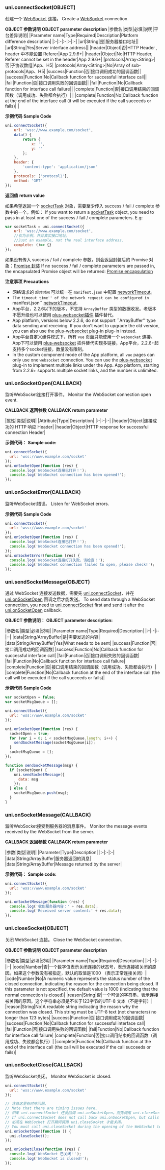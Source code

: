 ### uni.connectSocket(OBJECT)
创建一个 [WebSocket](https://developer.mozilla.org/zh-CN/docs/Web/API/WebSocket) 连接。
Create a [WebSocket](https://developer.mozilla.org/zh-CN/docs/Web/API/WebSocket) connection.

**OBJECT 参数说明**
**OBJECT parameter description**
|参数名|类型|必填|说明|平台差异说明|
|Parameter name|Type|Required|Description|Platform difference description|
|:-|:-|:-|:-|:-|
|url|String|是|服务器接口地址||
|url|String|Yes|Server interface address||
|header|Object|否|HTTP Header , header 中不能设置 Referer|App 2.9.6+|
|header|Object|No|HTTP Header, Referer cannot be set in the header|App 2.9.6+|
|protocols|Array&lt;String&gt;|否|子协议数组|App、H5|
|protocols|Array&lt;String&gt;|No|Array of sub-protocols|App、H5|
|success|Function|否|接口调用成功的回调函数||
|success|Function|No|Callback function for successful interface call||
|fail|Function|否|接口调用失败的回调函数||
|fail|Function|No|Callback function for interface call failure||
|complete|Function|否|接口调用结束的回调函数（调用成功、失败都会执行）|&nbsp;|
|complete|Function|No|Callback function at the end of the interface call (it will be executed if the call succeeds or fails)|&nbsp;|

**示例代码**
**Sample Code**

```javascript
uni.connectSocket({
	url: 'wss://www.example.com/socket',
	data() {
		return {
			x: '',
			y: ''
		};
	},
	header: {
		'content-type': 'application/json'
	},
	protocols: ['protocol1'],
	method: 'GET'
});
```

**返回值**
**return value**

如果希望返回一个 [socketTask](/api/request/socket-task) 对象，需要至少传入 success / fail / complete 参数中的一个。例如：
If you want to return a [socketTask](/api/request/socket-task) object, you need to pass in at least one of the success / fail / complete parameters. E.g:

```javascript
var socketTask = uni.connectSocket({
	url: 'wss://www.example.com/socket', 
	//仅为示例，并非真实接口地址。
	//Just an example, not the real interface address.
	complete: ()=> {}
});
```

如果没有传入 success / fail / complete 参数，则会返回封装后的 Promise 对象：[Promise 封装](/api/README?id=promise-%E5%B0%81%E8%A3%85)
If no success / fail / complete parameters are passed in, the encapsulated Promise object will be returned: [Promise encapsulation](/api/README?id=promise-%E5%B0%81%E8%A3%85)

**注意事项**
**Precautions**

- 网络请求的 ``超时时间`` 可以统一在 ``manifest.json`` 中配置 [networkTimeout](/collocation/manifest?id=networktimeout)。
- The ``timeout time'' of the network request can be configured in ``manifest.json`` [networkTimeout](/collocation/manifest?id=networktimeout).
- App平台，2.2.6以下的版本，不支持 ``ArrayBuffer`` 类型的数据收发。老版本不愿升级也可以使用 [plus-websocket插件](https://ext.dcloud.net.cn/plugin?id=647) 插件替代。
- App platform, versions below 2.2.6, do not support ``ArrayBuffer'' type data sending and receiving. If you don’t want to upgrade the old version, you can also use the [plus-websocket plug-in](https://ext.dcloud.net.cn/plugin?id=647) plug-in instead.
- App平台自定义组件模式下，所有 `vue` 页面只能使用一个 `websocket` 连接。App下可以使用 [plus-websocket](https://ext.dcloud.net.cn/plugin?id=647) 插件替代实现多链接。App平台，2.2.6+起支持多个socket链接，数量没有限制。
- In the custom component mode of the App platform, all `vue` pages can only use one `websocket` connection. You can use the [plus-websocket](https://ext.dcloud.net.cn/plugin?id=647) plug-in to implement multiple links under the App. App platform, starting from 2.2.6+ supports multiple socket links, and the number is unlimited.

### uni.onSocketOpen(CALLBACK)
监听WebSocket连接打开事件。
Monitor the WebSocket connection open event.

**CALLBACK 返回参数**
**CALLBACK return parameter**

|属性|类型|说明|
|Attribute|Type|Description|
|:-|:-|:-|
|header|Object|连接成功的 HTTP 响应 Header|
|header|Object|HTTP response for successful connection Header|

**示例代码：**
**Sample code:**

```javascript
uni.connectSocket({
  url: 'wss://www.example.com/socket'
});
uni.onSocketOpen(function (res) {
  console.log('WebSocket连接已打开！');
  console.log('WebSocket connection has been opened!');
});
```


### uni.onSocketError(CALLBACK)
监听WebSocket错误。
Listen for WebSocket errors.

**示例代码**
**Sample Code**
```javascript
uni.connectSocket({
  url: 'wss://www.example.com/socket'
});
uni.onSocketOpen(function (res) {
  console.log('WebSocket连接已打开！');
  console.log('WebSocket connection has been opened!');
});
uni.onSocketError(function (res) {
  console.log('WebSocket连接打开失败，请检查！');
  console.log('WebSocket connection failed to open, please check!');
});
```

### uni.sendSocketMessage(OBJECT)
通过 WebSocket 连接发送数据，需要先 [uni.connectSocket](/api/request/websocket?id=connectsocket)，并在 [uni.onSocketOpen](/api/request/websocket?id=onsocketopen) 回调之后才能发送。
To send data through a WebSocket connection, you need to [uni.connectSocket](/api/request/websocket?id=connectsocket) first and send it after the [uni.onSocketOpen](/api/request/websocket?id=onsocketopen) callback.

**OBJECT 参数说明：**
**OBJECT parameter description:**

|参数名|类型|必填|说明|
|Parameter name|Type|Required|Description|
|:-|:-|:-|:-|
|data|String/ArrayBuffer|是|需要发送的内容|
|data|String/ArrayBuffer|Yes|What needs to be sent|
|success|Function|否|接口调用成功的回调函数|
|success|Function|No|Callback function for successful interface call|
|fail|Function|否|接口调用失败的回调函数|
|fail|Function|No|Callback function for interface call failure|
|complete|Function|否|接口调用结束的回调函数（调用成功、失败都会执行）|
|complete|Function|No|Callback function at the end of the interface call (the call will be executed if the call succeeds or fails)|

**示例代码**
**Sample Code**

```javascript
var socketOpen = false;
var socketMsgQueue = [];

uni.connectSocket({
  url: 'wss://www.example.com/socket'
});

uni.onSocketOpen(function (res) {
  socketOpen = true;
  for (var i = 0; i < socketMsgQueue.length; i++) {
    sendSocketMessage(socketMsgQueue[i]);
  }
  socketMsgQueue = [];
});

function sendSocketMessage(msg) {
  if (socketOpen) {
    uni.sendSocketMessage({
      data: msg
    });
  } else {
    socketMsgQueue.push(msg);
  }
}
```

### uni.onSocketMessage(CALLBACK)
监听WebSocket接受到服务器的消息事件。
Monitor the message events received by the WebSocket from the server.

**CALLBACK 返回参数**
**CALLBACK return parameter**

|参数|类型|说明|
|Parameter|Type|Description|
|:-|:-|:-|
|data|String/ArrayBuffer|服务器返回的消息|
|data|String/ArrayBuffer|Message returned by the server|

**示例代码：**
**Sample code:**

```javascript
uni.connectSocket({
  url: 'wss://www.example.com/socket'
});

uni.onSocketMessage(function (res) {
  console.log('收到服务器内容：' + res.data);
  console.log('Received server content:' + res.data);
});
```

### uni.closeSocket(OBJECT)
关闭 WebSocket 连接。
Close the WebSocket connection.

**OBJECT 参数说明**
**OBJECT parameter description**

|参数名|类型|必填|说明|
|Parameter name|Type|Required|Description|
|:-|:-|:-|:-|
|code|Number|否|一个数字值表示关闭连接的状态号，表示连接被关闭的原因。如果这个参数没有被指定，默认的取值是1000 （表示正常连接关闭）|
|code|Number|No|A numeric value represents the status number of the closed connection, indicating the reason for the connection being closed. If this parameter is not specified, the default value is 1000 (indicating that the normal connection is closed)|
|reason|String|否|一个可读的字符串，表示连接被关闭的原因。这个字符串必须是不长于123字节的UTF-8 文本（不是字符）|
|reason|String|No|A readable string indicating the reason why the connection was closed. This string must be UTF-8 text (not characters) no longer than 123 bytes|
|success|Function|否|接口调用成功的回调函数|
|success|Function|No|Callback function for successful interface call|
|fail|Function|否|接口调用失败的回调函数|
|fail|Function|No|Callback function for interface call failure|
|complete|Function|否|接口调用结束的回调函数（调用成功、失败都会执行）|
|complete|Function|No|Callback function at the end of the interface call (the call will be executed if the call succeeds or fails)|

### uni.onSocketClose(CALLBACK)
监听WebSocket关闭。
Monitor WebSocket is closed.

```javascript
uni.connectSocket({
  url: 'wss://www.example.com/socket'
});

// 注意这里有时序问题，
// Note that there are timing issues here,
// 如果 uni.connectSocket 还没回调 uni.onSocketOpen，而先调用 uni.closeSocket，那么就做不到关闭 WebSocket 的目的。
// If uni.connectSocket does not call back uni.onSocketOpen, but calls uni.closeSocket first, then it will not be able to close the WebSocket.
// 必须在 WebSocket 打开期间调用 uni.closeSocket 才能关闭。
// You must call uni.closeSocket during the opening of the WebSocket to be closed.
uni.onSocketOpen(function () {
  uni.closeSocket();
});

uni.onSocketClose(function (res) {
  console.log('WebSocket 已关闭！');
  console.log('WebSocket is closed!');
});
```
